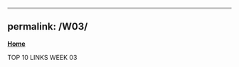 
---
permalink: /W03/
---
[**Home**](https://muhammadhafizmm.github.io/os211/)

TOP 10 LINKS WEEK 03
